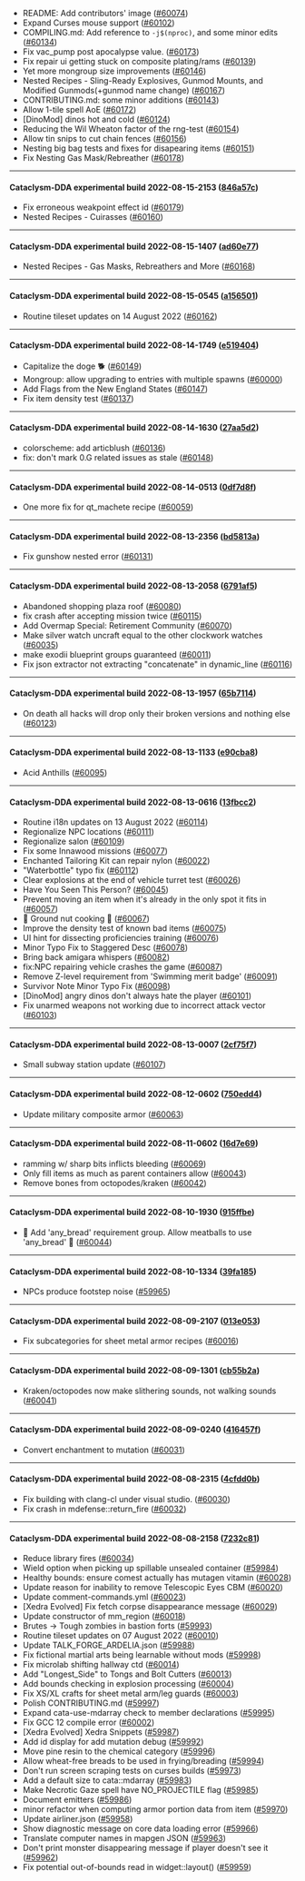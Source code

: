 * README: Add contributors' image ([#60074](https://github.com/CleverRaven/Cataclysm-DDA/pull/60074))
* Expand Curses mouse support ([#60102](https://github.com/CleverRaven/Cataclysm-DDA/pull/60102))
* COMPILING.md: Add reference to `-j$(nproc)`, and some minor edits ([#60134](https://github.com/CleverRaven/Cataclysm-DDA/pull/60134))
* Fix vac_pump post apocalypse value. ([#60173](https://github.com/CleverRaven/Cataclysm-DDA/pull/60173))
* Fix repair ui getting stuck on composite plating/rams ([#60139](https://github.com/CleverRaven/Cataclysm-DDA/pull/60139))
* Yet more mongroup size improvements ([#60146](https://github.com/CleverRaven/Cataclysm-DDA/pull/60146))
* Nested Recipes - Sling-Ready Explosives, Gunmod Mounts, and Modified Gunmods(+gunmod name change) ([#60167](https://github.com/CleverRaven/Cataclysm-DDA/pull/60167))
* CONTRIBUTING.md: some minor additions ([#60143](https://github.com/CleverRaven/Cataclysm-DDA/pull/60143))
* Allow 1-tile spell AoE ([#60172](https://github.com/CleverRaven/Cataclysm-DDA/pull/60172))
* [DinoMod] dinos hot and cold ([#60124](https://github.com/CleverRaven/Cataclysm-DDA/pull/60124))
* Reducing the Wil Wheaton factor of the rng-test ([#60154](https://github.com/CleverRaven/Cataclysm-DDA/pull/60154))
* Allow tin snips to cut chain fences ([#60156](https://github.com/CleverRaven/Cataclysm-DDA/pull/60156))
* Nesting big bag tests and fixes for disapearing items ([#60151](https://github.com/CleverRaven/Cataclysm-DDA/pull/60151))
* Fix Nesting Gas Mask/Rebreather ([#60178](https://github.com/CleverRaven/Cataclysm-DDA/pull/60178))

---

#### Cataclysm-DDA experimental build 2022-08-15-2153 ([846a57c](https://github.com/CleverRaven/Cataclysm-DDA/releases/tag/cdda-experimental-2022-08-15-2153))

* Fix erroneous weakpoint effect id ([#60179](https://github.com/CleverRaven/Cataclysm-DDA/pull/60179))
* Nested Recipes - Cuirasses ([#60160](https://github.com/CleverRaven/Cataclysm-DDA/pull/60160))

---

#### Cataclysm-DDA experimental build 2022-08-15-1407 ([ad60e77](https://github.com/CleverRaven/Cataclysm-DDA/releases/tag/cdda-experimental-2022-08-15-1407))

* Nested Recipes - Gas Masks, Rebreathers and More ([#60168](https://github.com/CleverRaven/Cataclysm-DDA/pull/60168))

---

#### Cataclysm-DDA experimental build 2022-08-15-0545 ([a156501](https://github.com/CleverRaven/Cataclysm-DDA/releases/tag/cdda-experimental-2022-08-15-0545))

* Routine tileset updates on 14 August 2022 ([#60162](https://github.com/CleverRaven/Cataclysm-DDA/pull/60162))

---

#### Cataclysm-DDA experimental build 2022-08-14-1749 ([e519404](https://github.com/CleverRaven/Cataclysm-DDA/releases/tag/cdda-experimental-2022-08-14-1749))

* Capitalize the doge 🐕 ([#60149](https://github.com/CleverRaven/Cataclysm-DDA/pull/60149))
* Mongroup: allow upgrading to entries with multiple spawns ([#60000](https://github.com/CleverRaven/Cataclysm-DDA/pull/60000))
* Add Flags from the New England States ([#60147](https://github.com/CleverRaven/Cataclysm-DDA/pull/60147))
* Fix item density test ([#60137](https://github.com/CleverRaven/Cataclysm-DDA/pull/60137))

---

#### Cataclysm-DDA experimental build 2022-08-14-1630 ([27aa5d2](https://github.com/CleverRaven/Cataclysm-DDA/releases/tag/cdda-experimental-2022-08-14-1630))

* colorscheme: add articblush ([#60136](https://github.com/CleverRaven/Cataclysm-DDA/pull/60136))
* fix: don't mark 0.G related issues as stale ([#60148](https://github.com/CleverRaven/Cataclysm-DDA/pull/60148))

---

#### Cataclysm-DDA experimental build 2022-08-14-0513 ([0df7d8f](https://github.com/CleverRaven/Cataclysm-DDA/releases/tag/cdda-experimental-2022-08-14-0513))

* One more fix for qt_machete recipe ([#60059](https://github.com/CleverRaven/Cataclysm-DDA/pull/60059))

---

#### Cataclysm-DDA experimental build 2022-08-13-2356 ([bd5813a](https://github.com/CleverRaven/Cataclysm-DDA/releases/tag/cdda-experimental-2022-08-13-2356))

* Fix gunshow nested error ([#60131](https://github.com/CleverRaven/Cataclysm-DDA/pull/60131))

---

#### Cataclysm-DDA experimental build 2022-08-13-2058 ([6791af5](https://github.com/CleverRaven/Cataclysm-DDA/releases/tag/cdda-experimental-2022-08-13-2058))

* Abandoned shopping plaza roof ([#60080](https://github.com/CleverRaven/Cataclysm-DDA/pull/60080))
* fix crash after accepting mission twice ([#60115](https://github.com/CleverRaven/Cataclysm-DDA/pull/60115))
* Add Overmap Special: Retirement Community ([#60070](https://github.com/CleverRaven/Cataclysm-DDA/pull/60070))
* Make silver watch uncraft equal to the other clockwork watches ([#60035](https://github.com/CleverRaven/Cataclysm-DDA/pull/60035))
* make exodii blueprint groups guaranteed ([#60011](https://github.com/CleverRaven/Cataclysm-DDA/pull/60011))
* Fix json extractor not extracting "concatenate" in dynamic_line ([#60116](https://github.com/CleverRaven/Cataclysm-DDA/pull/60116))

---

#### Cataclysm-DDA experimental build 2022-08-13-1957 ([65b7114](https://github.com/CleverRaven/Cataclysm-DDA/releases/tag/cdda-experimental-2022-08-13-1957))

* On death all hacks will drop only their broken versions and nothing else ([#60123](https://github.com/CleverRaven/Cataclysm-DDA/pull/60123))

---

#### Cataclysm-DDA experimental build 2022-08-13-1133 ([e90cba8](https://github.com/CleverRaven/Cataclysm-DDA/releases/tag/cdda-experimental-2022-08-13-1133))

* Acid Anthills ([#60095](https://github.com/CleverRaven/Cataclysm-DDA/pull/60095))

---

#### Cataclysm-DDA experimental build 2022-08-13-0616 ([13fbcc2](https://github.com/CleverRaven/Cataclysm-DDA/releases/tag/cdda-experimental-2022-08-13-0616))

* Routine i18n updates on 13 August 2022 ([#60114](https://github.com/CleverRaven/Cataclysm-DDA/pull/60114))
* Regionalize NPC locations ([#60111](https://github.com/CleverRaven/Cataclysm-DDA/pull/60111))
* Regionalize salon ([#60109](https://github.com/CleverRaven/Cataclysm-DDA/pull/60109))
* Fix some Innawood missions ([#60077](https://github.com/CleverRaven/Cataclysm-DDA/pull/60077))
* Enchanted Tailoring Kit can repair nylon ([#60022](https://github.com/CleverRaven/Cataclysm-DDA/pull/60022))
* "Waterbottle" typo fix ([#60112](https://github.com/CleverRaven/Cataclysm-DDA/pull/60112))
* Clear explosions at the end of vehicle turret test ([#60026](https://github.com/CleverRaven/Cataclysm-DDA/pull/60026))
* Have You Seen This Person? ([#60045](https://github.com/CleverRaven/Cataclysm-DDA/pull/60045))
* Prevent moving an item when it's already in the only spot it fits in ([#60057](https://github.com/CleverRaven/Cataclysm-DDA/pull/60057))
* :potato: Ground nut cooking :sweet_potato:  ([#60067](https://github.com/CleverRaven/Cataclysm-DDA/pull/60067))
* Improve the density test of known bad items ([#60075](https://github.com/CleverRaven/Cataclysm-DDA/pull/60075))
* UI hint for dissecting proficiencies training ([#60076](https://github.com/CleverRaven/Cataclysm-DDA/pull/60076))
* Minor Typo Fix to Staggered Desc ([#60078](https://github.com/CleverRaven/Cataclysm-DDA/pull/60078))
* Bring back amigara whispers ([#60082](https://github.com/CleverRaven/Cataclysm-DDA/pull/60082))
*  fix:NPC repairing vehicle crashes the game ([#60087](https://github.com/CleverRaven/Cataclysm-DDA/pull/60087))
* Remove Z-level requirement from 'Swimming merit badge' ([#60091](https://github.com/CleverRaven/Cataclysm-DDA/pull/60091))
* Survivor Note Minor Typo Fix ([#60098](https://github.com/CleverRaven/Cataclysm-DDA/pull/60098))
* [DinoMod] angry dinos don't always hate the player ([#60101](https://github.com/CleverRaven/Cataclysm-DDA/pull/60101))
* Fix unarmed weapons not working due to incorrect attack vector ([#60103](https://github.com/CleverRaven/Cataclysm-DDA/pull/60103))

---

#### Cataclysm-DDA experimental build 2022-08-13-0007 ([2cf75f7](https://github.com/CleverRaven/Cataclysm-DDA/releases/tag/cdda-experimental-2022-08-13-0007))

* Small subway station update ([#60107](https://github.com/CleverRaven/Cataclysm-DDA/pull/60107))

---

#### Cataclysm-DDA experimental build 2022-08-12-0602 ([750edd4](https://github.com/CleverRaven/Cataclysm-DDA/releases/tag/cdda-experimental-2022-08-12-0602))

* Update military composite armor ([#60063](https://github.com/CleverRaven/Cataclysm-DDA/pull/60063))

---

#### Cataclysm-DDA experimental build 2022-08-11-0602 ([16d7e69](https://github.com/CleverRaven/Cataclysm-DDA/releases/tag/cdda-experimental-2022-08-11-0602))

* ramming w/ sharp bits inflicts bleeding ([#60069](https://github.com/CleverRaven/Cataclysm-DDA/pull/60069))
* Only fill items as much as parent containers allow ([#60043](https://github.com/CleverRaven/Cataclysm-DDA/pull/60043))
* Remove bones from octopodes/kraken ([#60042](https://github.com/CleverRaven/Cataclysm-DDA/pull/60042))

---

#### Cataclysm-DDA experimental build 2022-08-10-1930 ([915ffbe](https://github.com/CleverRaven/Cataclysm-DDA/releases/tag/cdda-experimental-2022-08-10-1930))

* 🍞 Add 'any_bread' requirement group. Allow meatballs to use 'any_bread' 🧆 ([#60044](https://github.com/CleverRaven/Cataclysm-DDA/pull/60044))

---

#### Cataclysm-DDA experimental build 2022-08-10-1334 ([39fa185](https://github.com/CleverRaven/Cataclysm-DDA/releases/tag/cdda-experimental-2022-08-10-1334))

* NPCs produce footstep noise ([#59965](https://github.com/CleverRaven/Cataclysm-DDA/pull/59965))

---

#### Cataclysm-DDA experimental build 2022-08-09-2107 ([013e053](https://github.com/CleverRaven/Cataclysm-DDA/releases/tag/cdda-experimental-2022-08-09-2107))

* Fix subcategories for sheet metal armor recipes ([#60016](https://github.com/CleverRaven/Cataclysm-DDA/pull/60016))

---

#### Cataclysm-DDA experimental build 2022-08-09-1301 ([cb55b2a](https://github.com/CleverRaven/Cataclysm-DDA/releases/tag/cdda-experimental-2022-08-09-1301))

* Kraken/octopodes now make slithering sounds, not walking sounds ([#60041](https://github.com/CleverRaven/Cataclysm-DDA/pull/60041))

---

#### Cataclysm-DDA experimental build 2022-08-09-0240 ([416457f](https://github.com/CleverRaven/Cataclysm-DDA/releases/tag/cdda-experimental-2022-08-09-0240))

* Convert enchantment to mutation ([#60031](https://github.com/CleverRaven/Cataclysm-DDA/pull/60031))

---

#### Cataclysm-DDA experimental build 2022-08-08-2315 ([4cfdd0b](https://github.com/CleverRaven/Cataclysm-DDA/releases/tag/cdda-experimental-2022-08-08-2315))

* Fix building with clang-cl under visual studio. ([#60030](https://github.com/CleverRaven/Cataclysm-DDA/pull/60030))
* Fix crash in mdefense::return_fire ([#60032](https://github.com/CleverRaven/Cataclysm-DDA/pull/60032))

---

#### Cataclysm-DDA experimental build 2022-08-08-2158 ([7232c81](https://github.com/CleverRaven/Cataclysm-DDA/releases/tag/cdda-experimental-2022-08-08-2158))

* Reduce library fires ([#60034](https://github.com/CleverRaven/Cataclysm-DDA/pull/60034))
* Wield option when picking up spillable unsealed container ([#59984](https://github.com/CleverRaven/Cataclysm-DDA/pull/59984))
* Healthy bounds: ensure comest actually has mutagen vitamin ([#60028](https://github.com/CleverRaven/Cataclysm-DDA/pull/60028))
* Update reason for inability to remove Telescopic Eyes CBM ([#60020](https://github.com/CleverRaven/Cataclysm-DDA/pull/60020))
* Update comment-commands.yml ([#60023](https://github.com/CleverRaven/Cataclysm-DDA/pull/60023))
* [Xedra Evolved] Fix fetch corpse disappearance message ([#60029](https://github.com/CleverRaven/Cataclysm-DDA/pull/60029))
* Update constructor of mm_region ([#60018](https://github.com/CleverRaven/Cataclysm-DDA/pull/60018))
* Brutes -> Tough zombies in bastion forts ([#59993](https://github.com/CleverRaven/Cataclysm-DDA/pull/59993))
* Routine tileset updates on 07 August 2022 ([#60010](https://github.com/CleverRaven/Cataclysm-DDA/pull/60010))
* Update TALK_FORGE_ARDELIA.json ([#59988](https://github.com/CleverRaven/Cataclysm-DDA/pull/59988))
* Fix fictional martial arts being learnable without mods ([#59998](https://github.com/CleverRaven/Cataclysm-DDA/pull/59998))
* Fix microlab shifting hallway ctd ([#60014](https://github.com/CleverRaven/Cataclysm-DDA/pull/60014))
* Add "Longest_Side" to Tongs and Bolt Cutters ([#60013](https://github.com/CleverRaven/Cataclysm-DDA/pull/60013))
* Add bounds checking in explosion processing ([#60004](https://github.com/CleverRaven/Cataclysm-DDA/pull/60004))
* Fix XS/XL crafts for sheet metal arm/leg guards ([#60003](https://github.com/CleverRaven/Cataclysm-DDA/pull/60003))
* Polish CONTRIBUTING.md ([#59997](https://github.com/CleverRaven/Cataclysm-DDA/pull/59997))
* Expand cata-use-mdarray check to member declarations ([#59995](https://github.com/CleverRaven/Cataclysm-DDA/pull/59995))
* Fix GCC 12 compile error ([#60002](https://github.com/CleverRaven/Cataclysm-DDA/pull/60002))
* [Xedra Evolved] Xedra Snippets ([#59987](https://github.com/CleverRaven/Cataclysm-DDA/pull/59987))
* Add id display for add mutation debug ([#59992](https://github.com/CleverRaven/Cataclysm-DDA/pull/59992))
* Move pine resin to the chemical category ([#59996](https://github.com/CleverRaven/Cataclysm-DDA/pull/59996))
* Allow wheat-free breads to be used in frying/breading ([#59994](https://github.com/CleverRaven/Cataclysm-DDA/pull/59994))
* Don't run screen scraping tests on curses builds ([#59973](https://github.com/CleverRaven/Cataclysm-DDA/pull/59973))
* Add a default size to cata::mdarray ([#59983](https://github.com/CleverRaven/Cataclysm-DDA/pull/59983))
* Make Necrotic Gaze spell have NO_PROJECTILE flag ([#59985](https://github.com/CleverRaven/Cataclysm-DDA/pull/59985))
* Document emitters ([#59986](https://github.com/CleverRaven/Cataclysm-DDA/pull/59986))
* minor refactor when computing armor portion data from item ([#59970](https://github.com/CleverRaven/Cataclysm-DDA/pull/59970))
* Update airliner.json ([#59958](https://github.com/CleverRaven/Cataclysm-DDA/pull/59958))
* Show diagnostic message on core data loading error ([#59966](https://github.com/CleverRaven/Cataclysm-DDA/pull/59966))
* Translate computer names in mapgen JSON ([#59963](https://github.com/CleverRaven/Cataclysm-DDA/pull/59963))
* Don't print monster disappearing message if player doesn't see it ([#59962](https://github.com/CleverRaven/Cataclysm-DDA/pull/59962))
* Fix potential out-of-bounds read in widget::layout() ([#59959](https://github.com/CleverRaven/Cataclysm-DDA/pull/59959))
